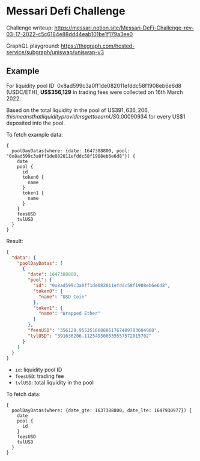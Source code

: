 # Messari Defi Challenge

Challenge writeup: https://messari.notion.site/Messari-DeFi-Challenge-rev-03-17-2022-c5c6184e88dd44eab101be1f179a3ee0

GraphQL playground: https://thegraph.com/hosted-service/subgraph/uniswap/uniswap-v3

## Example

For liquidity pool ID: 0x8ad599c3a0ff1de082011efddc58f1908eb6e6d8 (USDC/ETH), **US$356,129** in trading fees were collected on 16th March 2022.

Based on the total liquidity in the pool of US$391,636,206, this means that liquidity providers get to earn US$0.00090934 for every US$1 deposited into the pool.

To fetch example data:

```gql
{
  poolDayDatas(where: {date: 1647388800, pool: "0x8ad599c3a0ff1de082011efddc58f1908eb6e6d8"}) {
    date
    pool {
      id
      token0 {
        name
      }
      token1 {
        name
      }
    }
    feesUSD
    tvlUSD
  }
}
```

Result:

```json
{
  "data": {
    "poolDayDatas": [
      {
        "date": 1647388800,
        "pool": {
          "id": "0x8ad599c3a0ff1de082011efddc58f1908eb6e6d8",
          "token0": {
            "name": "USD Coin"
          },
          "token1": {
            "name": "Wrapped Ether"
          }
        },
        "feesUSD": "356129.9553516688861767489783604968",
        "tvlUSD": "391636206.112549300335557572015702"
      }
    ]
  }
}
```

- `id`: liquidity pool ID
- `feesUSD`: trading fee
- `tvlUSD`: total liquidity in the pool

To fetch data:

```gql
{
  poolDayDatas(where: {date_gte: 1637388800, date_lte: 1647930977}) {
    date
    pool {
      id
    }
    feesUSD
    tvlUSD
  }
}
```
